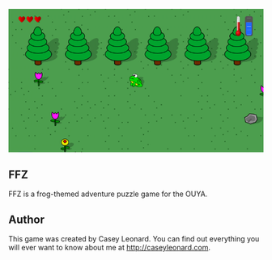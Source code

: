 ![FFZ](screenshot.png)

## FFZ

FFZ is a frog-themed adventure puzzle game for the OUYA.

## Author

This game was created by Casey Leonard. You can find out everything you will ever want to know about me at http://caseyleonard.com.


